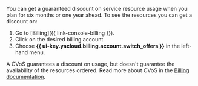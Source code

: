 You can get a guaranteed discount on service resource usage when you plan for six months or one year ahead. To see the resources you can get a discount on:

1. Go to [Billing]({{ link-console-billing }}).
1. Click on the desired billing account.
1. Choose **{{ ui-key.yacloud.billing.account.switch_offers }}** in the left-hand menu.

A CVoS guarantees a discount on usage, but doesn't guarantee the availability of the resources ordered.  Read more about CVoS in the [Billing documentation](../../billing/concepts/cvos.md).